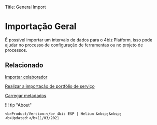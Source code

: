 Title: General Import
# Importação Geral

É possível importar um intervalo de dados para o 4biz Platform, isso pode ajudar no processo de configuração de ferramentas ou no projeto de processos.

Relacionado
----------

[Importar colaborador](/pt-br/4biz-helium/platform-administration/data-and-import/employee-import.html)

[Realizar a importação de portfólio de serviço](/pt-br/4biz-helium/platform-administration/data-and-import/portfolio-import-service-portfolio.html)

[Carregar metadados](/pt-br/4biz-helium/platform-administration/data-and-import/metadata-load.html)

!!! tip "About"

    <b>Product/Version:</b> 4biz ESP | Helium &nbsp;&nbsp;
    <b>Updated:</b>11/03/2021

